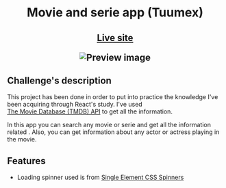<div  align="center">
<h1>Movie and serie app (Tuumex)
<h2>
<a  href="">Live site</a>

![Preview image](./design/preview.gif)

  </div>

## Challenge's description

This project has been done in order to put into practice the knowledge I've been acquiring through React's study. I've used  
[The Movie Database (TMDB) API](https://developers.themoviedb.org/3) to get all the information.

In this app you can search any movie or serie and get all the information related . Also, you can get information
about any actor or actress playing in the movie.

## Features

- Loading spinner used is from [Single Element CSS Spinners](https://projects.lukehaas.me/css-loaders/)
